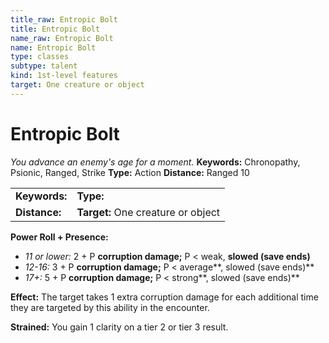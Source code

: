 ```yaml
---
title_raw: Entropic Bolt
title: Entropic Bolt
name_raw: Entropic Bolt
name: Entropic Bolt
type: classes
subtype: talent
kind: 1st-level features
target: One creature or object
---
```


# Entropic Bolt

*You advance an enemy's age for a moment.* **Keywords:** Chronopathy, Psionic, Ranged, Strike **Type:** Action **Distance:** Ranged 10

|               |                                    |
| :------------ | :--------------------------------- |
| **Keywords:** | **Type:**                          |
| **Distance:** | **Target:** One creature or object |

**Power Roll + Presence:**

- *11 or lower:* 2 + P **corruption damage;** P \< weak, **slowed (save ends)**
- *12-16:* 3 + P **corruption damage;** P \< average\*\*, slowed (save ends)\*\*
- *17+:* 5 + P **corruption damage;** P \< strong\*\*, slowed (save ends)\*\*

**Effect:** The target takes 1 extra corruption damage for each additional time they are targeted by this ability in the encounter.

**Strained:** You gain 1 clarity on a tier 2 or tier 3 result.

